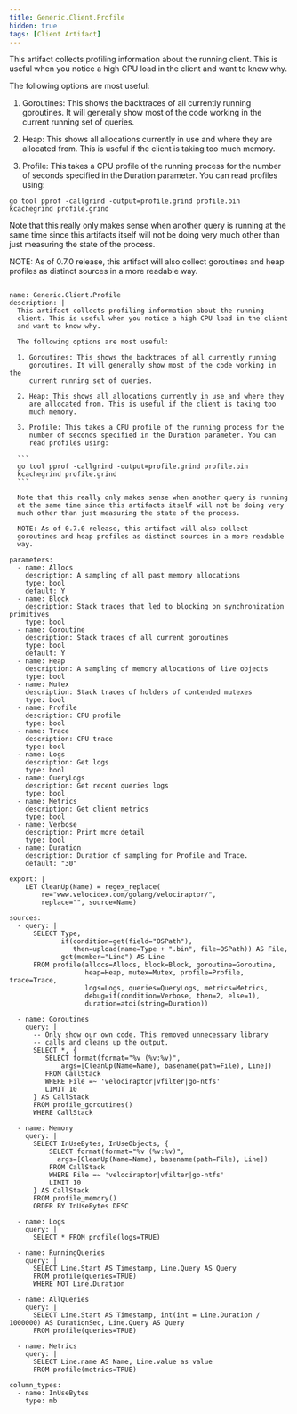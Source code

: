 ```yaml
---
title: Generic.Client.Profile
hidden: true
tags: [Client Artifact]
---
```


This artifact collects profiling information about the running
client. This is useful when you notice a high CPU load in the client
and want to know why.

The following options are most useful:

1. Goroutines: This shows the backtraces of all currently running
   goroutines. It will generally show most of the code working in the
   current running set of queries.

2. Heap: This shows all allocations currently in use and where they
   are allocated from. This is useful if the client is taking too
   much memory.

3. Profile: This takes a CPU profile of the running process for the
   number of seconds specified in the Duration parameter. You can
   read profiles using:

```
go tool pprof -callgrind -output=profile.grind profile.bin
kcachegrind profile.grind
```

Note that this really only makes sense when another query is running
at the same time since this artifacts itself will not be doing very
much other than just measuring the state of the process.

NOTE: As of 0.7.0 release, this artifact will also collect
goroutines and heap profiles as distinct sources in a more readable
way.


<pre><code class="language-yaml">
name: Generic.Client.Profile
description: |
  This artifact collects profiling information about the running
  client. This is useful when you notice a high CPU load in the client
  and want to know why.

  The following options are most useful:

  1. Goroutines: This shows the backtraces of all currently running
     goroutines. It will generally show most of the code working in the
     current running set of queries.

  2. Heap: This shows all allocations currently in use and where they
     are allocated from. This is useful if the client is taking too
     much memory.

  3. Profile: This takes a CPU profile of the running process for the
     number of seconds specified in the Duration parameter. You can
     read profiles using:

  ```
  go tool pprof -callgrind -output=profile.grind profile.bin
  kcachegrind profile.grind
  ```

  Note that this really only makes sense when another query is running
  at the same time since this artifacts itself will not be doing very
  much other than just measuring the state of the process.

  NOTE: As of 0.7.0 release, this artifact will also collect
  goroutines and heap profiles as distinct sources in a more readable
  way.

parameters:
  - name: Allocs
    description: A sampling of all past memory allocations
    type: bool
    default: Y
  - name: Block
    description: Stack traces that led to blocking on synchronization primitives
    type: bool
  - name: Goroutine
    description: Stack traces of all current goroutines
    type: bool
    default: Y
  - name: Heap
    description: A sampling of memory allocations of live objects
    type: bool
  - name: Mutex
    description: Stack traces of holders of contended mutexes
    type: bool
  - name: Profile
    description: CPU profile
    type: bool
  - name: Trace
    description: CPU trace
    type: bool
  - name: Logs
    description: Get logs
    type: bool
  - name: QueryLogs
    description: Get recent queries logs
    type: bool
  - name: Metrics
    description: Get client metrics
    type: bool
  - name: Verbose
    description: Print more detail
    type: bool
  - name: Duration
    description: Duration of sampling for Profile and Trace.
    default: "30"

export: |
    LET CleanUp(Name) = regex_replace(
        re="www.velocidex.com/golang/velociraptor/",
        replace="", source=Name)

sources:
  - query: |
      SELECT Type,
             if(condition=get(field="OSPath"),
                then=upload(name=Type + ".bin", file=OSPath)) AS File,
             get(member="Line") AS Line
      FROM profile(allocs=Allocs, block=Block, goroutine=Goroutine,
                   heap=Heap, mutex=Mutex, profile=Profile, trace=Trace,
                   logs=Logs, queries=QueryLogs, metrics=Metrics,
                   debug=if(condition=Verbose, then=2, else=1),
                   duration=atoi(string=Duration))

  - name: Goroutines
    query: |
      -- Only show our own code. This removed unnecessary library
      -- calls and cleans up the output.
      SELECT *, {
         SELECT format(format="%v (%v:%v)",
             args=[CleanUp(Name=Name), basename(path=File), Line])
         FROM CallStack
         WHERE File =~ 'velociraptor|vfilter|go-ntfs'
         LIMIT 10
      } AS CallStack
      FROM profile_goroutines()
      WHERE CallStack

  - name: Memory
    query: |
      SELECT InUseBytes, InUseObjects, {
          SELECT format(format="%v (%v:%v)",
            args=[CleanUp(Name=Name), basename(path=File), Line])
          FROM CallStack
          WHERE File =~ 'velociraptor|vfilter|go-ntfs'
          LIMIT 10
      } AS CallStack
      FROM profile_memory()
      ORDER BY InUseBytes DESC

  - name: Logs
    query: |
      SELECT * FROM profile(logs=TRUE)

  - name: RunningQueries
    query: |
      SELECT Line.Start AS Timestamp, Line.Query AS Query
      FROM profile(queries=TRUE)
      WHERE NOT Line.Duration

  - name: AllQueries
    query: |
      SELECT Line.Start AS Timestamp, int(int = Line.Duration / 1000000) AS DurationSec, Line.Query AS Query
      FROM profile(queries=TRUE)

  - name: Metrics
    query: |
      SELECT Line.name AS Name, Line.value as value
      FROM profile(metrics=TRUE)

column_types:
  - name: InUseBytes
    type: mb

</code></pre>

